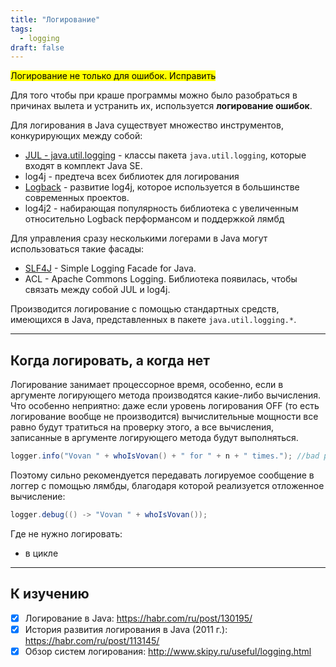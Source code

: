 ```yaml
---
title: "Логирование"
tags:
  - logging
draft: false
---
```


<mark>Логирование не только для ошибок. Исправить</mark>

Для того чтобы при краше программы можно было разобраться в причинах вылета и устранить их, используется **логирование ошибок**.

Для логирования в Java существует множество инструментов, конкурирующих между собой:

- [JUL - java.util.logging](java/java_util_logging.md) - классы пакета `java.util.logging`, которые входят в комплект Java SE.
- log4j - предтеча всех библиотек для логирования
- [Logback](external_lib/logback.md) - развитие log4j, которое используется в большинстве современных проектов.
- log4j2 - набирающая популярность библиотека с увеличенным относительно Logback перформансом и поддержкой лямбд

Для управления сразу несколькими логерами в Java могут использоваться такие фасады:

- [SLF4J](external_lib/slf4j.md) - Simple Logging Facade for Java.
- ACL - Apache Commons Logging. Библиотека появилась, чтобы связать между собой JUL и log4j.

Производится логирование с помощью стандартных средств, имеющихся в Java, представленных в пакете `java.util.logging.*`.

---
## Когда логировать, а когда нет

Логирование занимает процессорное время, особенно, если в аргументе логирующего метода производятся какие-либо вычисления. Что особенно неприятно: даже если уровень логирования OFF (то есть логирование вообще не производится) вычислительные мощности все равно будут тратиться на проверку этого, а все вычисления, записанные в аргументе логирующего метода будут выполняться.
```java
logger.info("Vovan " + whoIsVovan() + " for " + n + " times."); //bad practice!
```

Поэтому сильно рекомендуется передавать логируемое сообщение в логгер с помощью лямбды, благодаря которой реализуется отложенное вычисление:
```java
logger.debug(() -> "Vovan " + whoIsVovan());
```

Где не нужно логировать:

- в цикле

---
## К изучению

- [X] Логирование в Java: https://habr.com/ru/post/130195/
- [X] История развития логирования в Java (2011 г.): https://habr.com/ru/post/113145/
- [X] Обзор систем логирования: http://www.skipy.ru/useful/logging.html